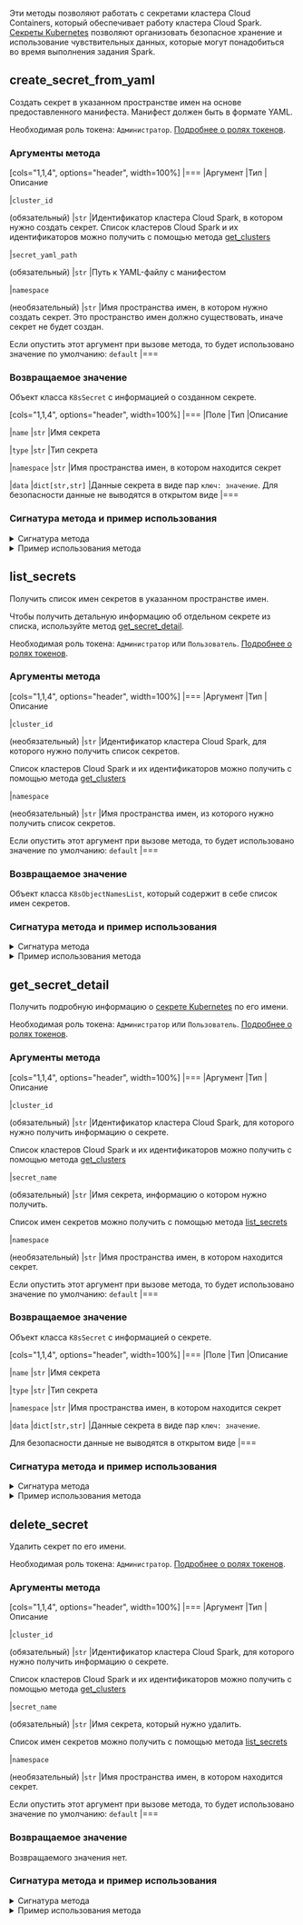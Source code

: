 Эти методы позволяют работать с секретами кластера Cloud Containers, который обеспечивает работу кластера Cloud Spark. [Секреты Kubernetes](https://kubernetes.io/docs/concepts/configuration/secret/) позволяют организовать безопасное хранение и использование чувствительных данных, которые могут понадобиться во время выполнения задания Spark.

## create_secret_from_yaml

Создать секрет в указанном пространстве имен на основе предоставленного манифеста. Манифест должен быть в формате YAML.

Необходимая роль токена: `Администратор`. [Подробнее о ролях токенов](../../authz).

### Аргументы метода

[cols="1,1,4", options="header", width=100%]
|===
|Аргумент
|Тип
|Описание

|`cluster_id`

(обязательный)
|`str`
|Идентификатор кластера Cloud Spark, в котором нужно создать секрет. Список кластеров Cloud Spark и их идентификаторов можно получить с помощью метода [get_clusters](../clusters#get_clusters)

|`secret_yaml_path`

(обязательный)
|`str`
|Путь к YAML-файлу с манифестом

|`namespace`

(необязательный)
|`str`
|Имя пространства имен, в котором нужно создать секрет. Это пространство имен должно существовать, иначе секрет не будет создан.

Если опустить этот аргумент при вызове метода, то будет использовано значение по умолчанию: `default`
|===

### Возвращаемое значение

Объект класса `K8sSecret` с информацией о созданном секрете.

[cols="1,1,4", options="header", width=100%]
|===
|Поле
|Тип
|Описание

|`name`
|`str`
|Имя секрета

|`type`
|`str`
|Тип секрета

|`namespace`
|`str`
|Имя пространства имен, в котором находится секрет

|`data`
|`dict[str,str]`
|Данные секрета в виде пар `ключ: значение`. Для безопасности данные не выводятся в открытом виде
|===

### Сигнатура метода и пример использования

<details>
<summary>Сигнатура метода</summary>

```python
create_secret_from_yaml(cluster_id: str,
                        secret_yaml_path: str,
                        namespace: str = 'default',
                        **kwargs
                       ) -> mlplatform_client.serializers.spark_proxy.K8sSecret
```
</details>

<details>
<summary>Пример использования метода</summary>

<err>

Для простоты значение токена доступа указано в примере скрипта Python.

При работе в production-среде не оперируйте токенами в открытом виде. Используйте переменные среды окружения, хранилища секретов или другие инструменты для работы с чувствительными данными. [Подробнее про токены](../../authz).

</err>

1. [Установите библиотеку](../../install), если это еще не сделано.
1. [Создайте токен доступа](../../authz) с ролью `Администратор`, если это еще не сделано.
1. Выполните скрипт Python:

   ```python
   from mlplatform_client import MLPlatform
   
   REFRESH_TOKEN = '<значение токена доступа>'
   
   mlp = MLPlatform(refresh_token=REFRESH_TOKEN)
   secret = mlp.create_secret_from_yaml(
               cluster_id='XXXXXXXX-XXXX-XXXX-XXXX-XXXXXXXXXXXX',
               secret_yaml_path='/home/user/sample-secret.yaml',
               namespace='default')
   
   print(secret)
   ```

</details>

## list_secrets

Получить список имен секретов в указанном пространстве имен.

Чтобы получить детальную информацию об отдельном секрете из списка, используйте метод [get_secret_detail](#get_secret_detail).

Необходимая роль токена: `Администратор` или `Пользователь`. [Подробнее о ролях токенов](../../authz).

### Аргументы метода

[cols="1,1,4", options="header", width=100%]
|===
|Аргумент
|Тип
|Описание

|`cluster_id`

(необязательный)
|`str`
|Идентификатор кластера Cloud Spark, для которого нужно получить список секретов.

Список кластеров Cloud Spark и их идентификаторов можно получить с помощью метода [get_clusters](../clusters#get_clusters)

|`namespace`

(необязательный)
|`str`
|Имя пространства имен, из которого нужно получить список секретов.

Если опустить этот аргумент при вызове метода, то будет использовано значение по умолчанию: `default`
|===

### Возвращаемое значение

Объект класса `K8sObjectNamesList`, который содержит в себе список имен секретов.

### Сигнатура метода и пример использования

<details>
<summary>Сигнатура метода</summary>

```python
list_secrets(cluster_id: str,
             namespace: str = 'default',
             **kwargs
            ) -> mlplatform_client.serializers.spark_proxy.K8sObjectNamesList[str]
```

</details>

<details>
<summary>Пример использования метода</summary>

<err>

Для простоты значение токена доступа указано в примере скрипта Python.

При работе в production-среде не оперируйте токенами в открытом виде. Используйте переменные среды окружения, хранилища секретов или другие инструменты для работы с чувствительными данными. [Подробнее про токены](../../authz).

</err>

1. [Установите библиотеку](../../install), если это еще не сделано.
1. [Создайте токен доступа](../../authz) с ролью `Администратор` или `Пользователь`, если это еще не сделано.
1. Выполните скрипт Python:

   ```python
   from mlplatform_client import MLPlatform
   
   REFRESH_TOKEN = '<значение токена доступа>'
   
   mlp = MLPlatform(refresh_token=REFRESH_TOKEN)
   secrets = mlp.list_secrets(
                cluster_id='XXXXXXXX-XXXX-XXXX-XXXX-XXXXXXXXXXXX',
                namespace='default')

   print(secrets)
   ```

   В случае успеха будут выведен список секретов в пространстве имен `default`.

</details>

## get_secret_detail

Получить подробную информацию о [секрете Kubernetes](https://kubernetes.io/docs/concepts/configuration/secret/) по его имени.

Необходимая роль токена: `Администратор` или `Пользователь`. [Подробнее о ролях токенов](../../authz).

### Аргументы метода

[cols="1,1,4", options="header", width=100%]
|===
|Аргумент
|Тип
|Описание

|`cluster_id`

(обязательный)
|`str`
|Идентификатор кластера Cloud Spark, для которого нужно получить информацию о секрете.

Список кластеров Cloud Spark и их идентификаторов можно получить с помощью метода [get_clusters](../clusters#get_clusters)

|`secret_name`

(обязательный)
|`str`
|Имя секрета, информацию о котором нужно получить.

Список имен секретов можно получить с помощью метода [list_secrets](#list_secrets)

|`namespace`

(необязательный)
|`str`
|Имя пространства имен, в котором находится секрет.

Если опустить этот аргумент при вызове метода, то будет использовано значение по умолчанию: `default`
|===

### Возвращаемое значение

Объект класса `K8sSecret` с информацией о секрете.

[cols="1,1,4", options="header", width=100%]
|===
|Поле
|Тип
|Описание

|`name`
|`str`
|Имя секрета

|`type`
|`str`
|Тип секрета

|`namespace`
|`str`
|Имя пространства имен, в котором находится секрет

|`data`
|`dict[str,str]`
|Данные секрета в виде пар `ключ: значение`.

Для безопасности данные не выводятся в открытом виде
|===

### Сигнатура метода и пример использования

<details>
<summary>Сигнатура метода</summary>

```python
get_secret_detail(cluster_id: str,
                  secret_name: str,
                  namespace: str = 'default',
                  **kwargs
                 ) -> mlplatform_client.serializers.spark_proxy.K8sSecret
```

</details>

<details>
<summary>Пример использования метода</summary>

<err>

Для простоты значение токена доступа указано в примере скрипта Python.

При работе в production-среде не оперируйте токенами в открытом виде. Используйте переменные среды окружения, хранилища секретов или другие инструменты для работы с чувствительными данными. [Подробнее про токены](../../authz).

</err>

1. [Установите библиотеку](../../install), если это еще не сделано.
1. [Создайте токен доступа](../../authz) с ролью `Администратор` или `Пользователь`, если это еще не сделано.
1. Выполните скрипт Python:

   ```python
   from mlplatform_client import MLPlatform
   
   REFRESH_TOKEN = '<значение токена доступа>'
   
   mlp = MLPlatform(refresh_token=REFRESH_TOKEN)
   secret_details = mlp.get_secret_detail(
                        cluster_id='XXXXXXXX-XXXX-XXXX-XXXX-XXXXXXXXXXXX',
                        secret_name='sample-secret',
                        namespace='default')

   print(secret_details)
   ```

   В случае успеха будет выведена информация о секрете `sample-secret`.

</details>

## delete_secret

Удалить секрет по его имени.

Необходимая роль токена: `Администратор`. [Подробнее о ролях токенов](../../authz).

### Аргументы метода

[cols="1,1,4", options="header", width=100%]
|===
|Аргумент
|Тип
|Описание

|`cluster_id`

(обязательный)
|`str`
|Идентификатор кластера Cloud Spark, для которого нужно получить информацию о секрете.

Список кластеров Cloud Spark и их идентификаторов можно получить с помощью метода [get_clusters](../clusters#get_clusters)

|`secret_name`

(обязательный)
|`str`
|Имя секрета, который нужно удалить.

Список имен секретов можно получить с помощью метода [list_secrets](#list_secrets)

|`namespace`

(необязательный)
|`str`
|Имя пространства имен, в котором находится секрет.

Если опустить этот аргумент при вызове метода, то будет использовано значение по умолчанию: `default`
|===

### Возвращаемое значение

Возвращаемого значения нет.

### Сигнатура метода и пример использования

<details>
<summary>Сигнатура метода</summary>

```python
delete_secret(cluster_id: str,
              secret_name: str,
              namespace: str = 'default',
              **kwargs)
```

</details>

<details>
<summary>Пример использования метода</summary>

<err>

Для простоты значение токена доступа указано в примере скрипта Python.

При работе в production-среде не оперируйте токенами в открытом виде. Используйте переменные среды окружения, хранилища секретов или другие инструменты для работы с чувствительными данными. [Подробнее про токены](../../authz).

</err>

1. [Установите библиотеку](../../install), если это еще не сделано.
1. [Создайте токен доступа](../../authz) с ролью `Администратор`, если это еще не сделано.
1. Выполните скрипт Python:

   ```python
   from mlplatform_client import MLPlatform
   
   REFRESH_TOKEN = '<значение токена доступа>'
   
   mlp = MLPlatform(refresh_token=REFRESH_TOKEN)
   mlp.delete_secret(
        cluster_id='XXXXXXXX-XXXX-XXXX-XXXX-XXXXXXXXXXXX',
        secret_name='sample-secret',
        namespace='default')
   ```

   Секрет будет удален из кластера Cloud Spark. Это можно проверить с помощью метода [list_secrets](#list_secrets).

</details>

